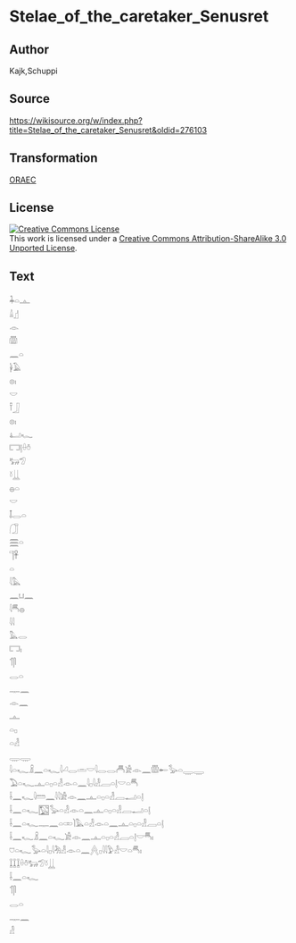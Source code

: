 # Stelae_of_the_caretaker_Senusret

## Author

Kajk,Schuppi

## Source

https://wikisource.org/w/index.php?title=Stelae_of_the_caretaker_Senusret&oldid=276103

## Transformation

[ORAEC](https://oraec.github.io/)

## License

<a rel="license" href="http://creativecommons.org/licenses/by-sa/3.0/"><img alt="Creative Commons License" style="border-width:0" src="https://i.creativecommons.org/l/by-sa/3.0/88x31.png" /></a><br />This work is licensed under a <a rel="license" href="http://creativecommons.org/licenses/by-sa/3.0/">Creative Commons Attribution-ShareAlike 3.0 Unported License</a>.

## Text

𓇓𓏏𓊵<br>
𓏙𓊨<br>
𓁹<br>
𓏃<br>
𓈖𓏏<br>
𓋀𓄿<br>
𓊖𓏤<br>
𓎟<br>
𓍋𓃀<br>
𓊖𓏤<br>
𓂞𓆑<br>
𓉐𓊤𓏐𓏊<br>
𓃒𓅿<br>
𓍱𓋲<br>
𓐍𓏏<br>
𓎟<br>
𓄤𓂋𓏏<br>
𓃂<br>
𓈗𓏏<br>
𓊹𓋹<br>
𓏏<br>
𓇋𓅓<br>
𓈖𓂓𓈖<br>
𓇋𓄪𓐍<br>
𓇋𓇋<br>
𓅓𓂋<br>
𓉐𓏤<br>
𓄊𓋴<br>
𓂋𓏏<br>
𓊃𓈖<br>
𓁹𓈖<br>
𓊵<br>
𓏏𓊪<br>
𓏏𓁐<br>
𓇾𓇾<br>
𓇋𓏏𓆑𓏎𓈖𓏏𓆑𓇋𓏘𓂋𓏛𓎟𓇋𓂋𓂋𓄫𓀀𓁹𓈖𓏃𓄡𓅭𓏏𓇾𓇾<br>
𓅐𓏏𓆑𓊵𓏏𓊪𓏏𓁐𓁹𓏏𓈖𓇋𓊪𓇋𓁐𓐙𓏏𓊤𓎟𓏏𓄪<br>
𓌢𓈖𓆑𓇋𓏠𓈖𓇋𓇋𓀀𓁹𓈖𓊵𓏏𓊪𓏏𓁐𓐙𓂝𓏏𓊤<br>
𓌢𓈖𓏏𓆑𓉡𓅭𓏏𓁐𓁹𓏏𓈖𓊵𓏏𓊪𓏏𓁐𓐙𓂝𓏏𓊤<br>
𓌢𓈖𓏏𓆑𓊃𓈖𓏏𓏒𓌙𓅓𓏏𓁐𓁹𓏏𓈖𓊵𓏏𓊪𓏏𓁐𓐙𓏏𓊤<br>
𓌢𓈖𓆑𓏎𓈖𓏏𓆑𓀀𓁹𓈖𓊵𓏏𓊪𓏏𓁐𓐙𓏏𓊤𓎟𓄪𓏤<br>
𓈞𓏏𓆑𓅭𓏏𓇋𓊪𓇋𓀓𓁐𓁹𓏏𓈖𓐑𓊪𓇋𓇋𓅱𓁐𓎟𓏏𓄪𓏤<br>
𓆼𓆼𓆼𓏐𓏊𓃒𓅿𓍱𓋲<br>
𓌢𓈖𓏏𓆑<br>
𓄊𓋴<br>
𓂋𓏏<br>
𓊃𓈖<br>
𓁐<br>
